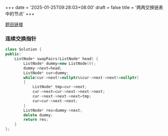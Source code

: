 +++
date = '2025-01-25T09:28:03+08:00'
draft = false
title = '两两交换链表中的节点'
+++

[题目链接](https://leetcode.cn/problems/swap-nodes-in-pairs/)

### 连续交换指针

```cpp
class Solution {
public:
    ListNode* swapPairs(ListNode* head) {
        ListNode* dummy=new ListNode(0);
        dummy->next=head;
        ListNode* cur=dummy;
        while(cur->next!=nullptr&&cur->next->next!=nullptr)
        {
            ListNode* tmp=cur->next;
            cur->next=cur->next->next->next;
            cur->next->next->next=tmp;
            cur=cur->next->next;
        }
        ListNode* res=dummy->next;
        delete dummy;
        return res;
    }
};
```
